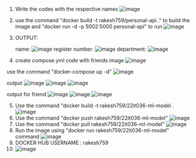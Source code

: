 1) Write the codes with the respective names
   ![image](https://github.com/user-attachments/assets/57053794-d138-4769-a386-23e33aed16b9)
2) use the command "docker build -t rakesh759/personal-api ." to build the image and "docker run -d -p 5002:5000 personal-api" to run
   ![image](https://github.com/user-attachments/assets/b1b1be08-f1ba-4d6e-b259-83a43f101d9e)
3) OUTPUT:

     name:
   ![image](https://github.com/user-attachments/assets/326690d4-3ba6-4f7b-aeff-c0b678fa170c)
     register number:
   ![image](https://github.com/user-attachments/assets/70c3cbbe-045e-49bb-863d-74cb1b69f964)
     department:
   ![image](https://github.com/user-attachments/assets/06de7741-ab6f-4c11-879e-eb1d42bc0909)
4) create compose.yml code with friends image
   ![image](https://github.com/user-attachments/assets/156d2f89-32f7-4b29-a05a-8e45d686f591)

use the command "docker-compose up -d"
![image](https://github.com/user-attachments/assets/5944d940-cc30-446a-a675-a1392251cf9e)

output
![image](https://github.com/user-attachments/assets/9afa931c-edac-4377-838f-8e26502ac43c)
![image](https://github.com/user-attachments/assets/ea737b5c-b5ac-4a7f-80b6-3184f13a2077)
![image](https://github.com/user-attachments/assets/42dfd8b9-400c-43b3-8126-620dcf9699c6)

output for friend
![image](https://github.com/user-attachments/assets/715e48a8-b043-44da-bd9d-177d658e3c33)
![image](https://github.com/user-attachments/assets/05cb0b0d-48b8-4ad5-8027-2f6d9a05660c)
![image](https://github.com/user-attachments/assets/5cc3f32c-d3fb-4c2b-936a-83eaeac6d858)

5)  Use the command "docker build -t rakesh759/22it036-ml-model .
   ![image](https://github.com/user-attachments/assets/db377eae-2be1-4de7-be17-c3fea6356f9c)
6)  Use the command "docker push rakesh759/22it036-ml-model"
   ![image](https://github.com/user-attachments/assets/2c9bbe2b-0163-48cf-a680-36079d999a53)
7)  Use the command "docker pull rakesh759/22it036-ml-model"
   ![image](https://github.com/user-attachments/assets/002c1260-1dfa-42a5-9ff7-78b604549f60)
8)  Run the image using "docker run rakesh759/22it036-ml-model" command
   ![image](https://github.com/user-attachments/assets/72c3d751-4513-45e0-b9ce-ab79a1e31888)
9) DOCKER HUB USERNAME : rakesh759
10) ![image](https://github.com/user-attachments/assets/aadd40f1-1be4-4135-8de0-3cf73e8b33b4)
